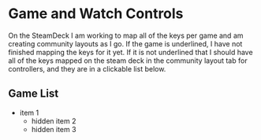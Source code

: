 # Game and Watch Controls

On the SteamDeck I am working to map all of the keys per game and am creating community layouts as I go. If the game is underlined, I have not finished mapping the keys for it yet. If it is not underlined that I should have all of the keys mapped on the steam deck in the community layout tab for controllers, and they are in a clickable list below. 

## Game List

- item 1
  - hidden item 2
  - hidden item 3
